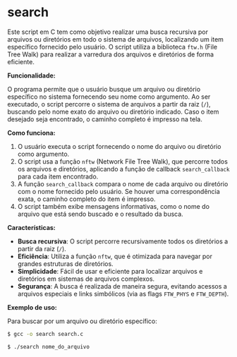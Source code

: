 # search

Este script em C tem como objetivo realizar uma busca recursiva por arquivos ou diretórios em todo o sistema de arquivos, localizando um item específico fornecido pelo usuário. O script utiliza a biblioteca `ftw.h` (File Tree Walk) para realizar a varredura dos arquivos e diretórios de forma eficiente.

**Funcionalidade:**

O programa permite que o usuário busque um arquivo ou diretório específico no sistema fornecendo seu nome como argumento. Ao ser executado, o script percorre o sistema de arquivos a partir da raiz (`/`), buscando pelo nome exato do arquivo ou diretório indicado. Caso o item desejado seja encontrado, o caminho completo é impresso na tela.

**Como funciona:**

1. O usuário executa o script fornecendo o nome do arquivo ou diretório como argumento.
2. O script usa a função `nftw` (Network File Tree Walk), que percorre todos os arquivos e diretórios, aplicando a função de callback `search_callback` para cada item encontrado.
3. A função `search_callback` compara o nome de cada arquivo ou diretório com o nome fornecido pelo usuário. Se houver uma correspondência exata, o caminho completo do item é impresso.
4. O script também exibe mensagens informativas, como o nome do arquivo que está sendo buscado e o resultado da busca.

**Características:**

- **Busca recursiva**: O script percorre recursivamente todos os diretórios a partir da raiz (`/`).
- **Eficiência**: Utiliza a função `nftw`, que é otimizada para navegar por grandes estruturas de diretórios.
- **Simplicidade**: Fácil de usar e eficiente para localizar arquivos e diretórios em sistemas de arquivos complexos.
- **Segurança**: A busca é realizada de maneira segura, evitando acessos a arquivos especiais e links simbólicos (via as flags `FTW_PHYS` e `FTW_DEPTH`).

**Exemplo de uso:**

Para buscar por um arquivo ou diretório específico:

```bash
$ gcc -o search search.c
```

```bash
$ ./search nome_do_arquivo
```
